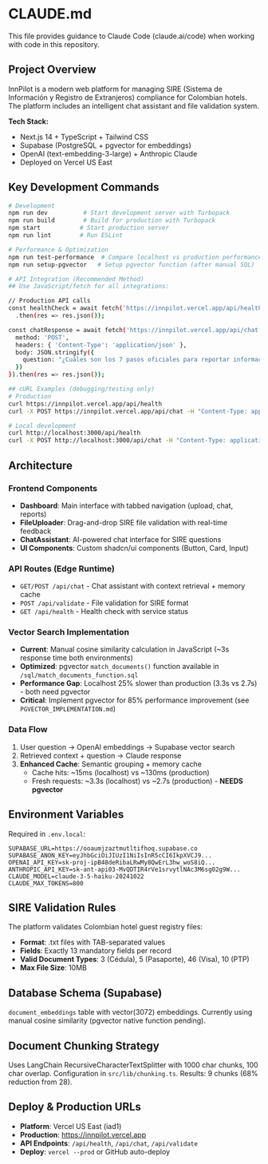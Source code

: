 # CLAUDE.md

This file provides guidance to Claude Code (claude.ai/code) when working with code in this repository.

## Project Overview

InnPilot is a modern web platform for managing SIRE (Sistema de Información y Registro de Extranjeros) compliance for Colombian hotels. The platform includes an intelligent chat assistant and file validation system.

**Tech Stack:**
- Next.js 14 + TypeScript + Tailwind CSS
- Supabase (PostgreSQL + pgvector for embeddings)
- OpenAI (text-embedding-3-large) + Anthropic Claude
- Deployed on Vercel US East

## Key Development Commands

```bash
# Development
npm run dev          # Start development server with Turbopack
npm run build        # Build for production with Turbopack
npm start           # Start production server
npm run lint        # Run ESLint

# Performance & Optimization
npm run test-performance  # Compare localhost vs production performance
npm run setup-pgvector   # Setup pgvector function (after manual SQL)

# API Integration (Recommended Method)
## Use JavaScript/fetch for all integrations:

// Production API calls
const healthCheck = await fetch('https://innpilot.vercel.app/api/health')
  .then(res => res.json());

const chatResponse = await fetch('https://innpilot.vercel.app/api/chat', {
  method: 'POST',
  headers: { 'Content-Type': 'application/json' },
  body: JSON.stringify({
    question: "¿Cuáles son los 7 pasos oficiales para reportar información al SIRE?"
  })
}).then(res => res.json());

## cURL Examples (debugging/testing only)
# Production
curl https://innpilot.vercel.app/api/health
curl -X POST https://innpilot.vercel.app/api/chat -H "Content-Type: application/json" -d '{"question":"¿Cuáles son los 7 pasos oficiales para reportar información al SIRE?"}'

# Local development
curl http://localhost:3000/api/health
curl -X POST http://localhost:3000/api/chat -H "Content-Type: application/json" -d '{"question":"¿Cuáles son las 13 especificaciones de campos obligatorios?"}'
```

## Architecture

### Frontend Components
- **Dashboard**: Main interface with tabbed navigation (upload, chat, reports)
- **FileUploader**: Drag-and-drop SIRE file validation with real-time feedback
- **ChatAssistant**: AI-powered chat interface for SIRE questions
- **UI Components**: Custom shadcn/ui components (Button, Card, Input)

### API Routes (Edge Runtime)
- `GET/POST /api/chat` - Chat assistant with context retrieval + memory cache
- `POST /api/validate` - File validation for SIRE format
- `GET /api/health` - Health check with service status

### Vector Search Implementation
- **Current**: Manual cosine similarity calculation in JavaScript (~3s response time both environments)
- **Optimized**: pgvector `match_documents()` function available in `/sql/match_documents_function.sql`
- **Performance Gap**: Localhost 25% slower than production (3.3s vs 2.7s) - both need pgvector
- **Critical**: Implement pgvector for 85% performance improvement (see `PGVECTOR_IMPLEMENTATION.md`)

### Data Flow
1. User question → OpenAI embeddings → Supabase vector search
2. Retrieved context + question → Claude response
3. **Enhanced Cache**: Semantic grouping + memory cache
   - Cache hits: ~15ms (localhost) vs ~130ms (production)
   - Fresh requests: ~3.3s (localhost) vs ~2.7s (production) - **NEEDS pgvector**

## Environment Variables

Required in `.env.local`:
```
SUPABASE_URL=https://ooaumjzaztmutltifhoq.supabase.co
SUPABASE_ANON_KEY=eyJhbGciOiJIUzI1NiIsInR5cCI6IkpXVCJ9...
OPENAI_API_KEY=sk-proj-ipB48deRibaLRwMy8QwErL3hw_woS8iQ...
ANTHROPIC_API_KEY=sk-ant-api03-MvQDTIR4rVe1srvytlNAc3M6sg02g9W...
CLAUDE_MODEL=claude-3-5-haiku-20241022
CLAUDE_MAX_TOKENS=800
```

## SIRE Validation Rules

The platform validates Colombian hotel guest registry files:
- **Format**: .txt files with TAB-separated values
- **Fields**: Exactly 13 mandatory fields per record
- **Valid Document Types**: 3 (Cédula), 5 (Pasaporte), 46 (Visa), 10 (PTP)
- **Max File Size**: 10MB

## Database Schema (Supabase)

`document_embeddings` table with vector(3072) embeddings. Currently using manual cosine similarity (pgvector native function pending).

## Document Chunking Strategy

Uses LangChain RecursiveCharacterTextSplitter with 1000 char chunks, 100 char overlap.
Configuration in `src/lib/chunking.ts`. Results: 9 chunks (68% reduction from 28).


## Deploy & Production URLs

- **Platform**: Vercel US East (iad1)
- **Production**: https://innpilot.vercel.app
- **API Endpoints**: `/api/health`, `/api/chat`, `/api/validate`
- **Deploy**: `vercel --prod` or GitHub auto-deploy